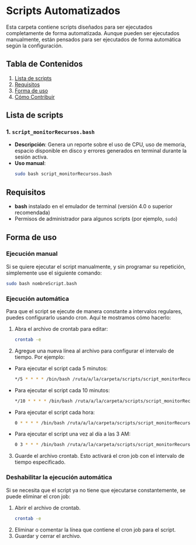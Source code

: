 # Scripts Automatizados
Esta carpeta contiene scripts diseñados para ser ejecutados completamente de forma automatizada. Aunque pueden ser ejecutados manualmente, están pensados para ser ejecutados de forma automática según la configuración.

## Tabla de Contenidos
1. [Lista de scripts](#lista-de-scripts)
2. [Requisitos](#requisitos)
4. [Forma de uso](#forma-de-uso)
5. [Cómo Contribuir](#como-contribuir)

## Lista de scripts
### 1. `script_monitorRecursos.bash`
   - **Descripción**: Genera un reporte sobre el uso de CPU, uso de memoria, espacio disponible en disco y errores generados en terminal durante la sesión activa.
   - **Uso manual**: 
     ```bash
     sudo bash script_monitorRecursos.bash
     ```

## Requisitos
- **bash** instalado en el emulador de terminal (versión 4.0 o superior recomendada)
- Permisos de administrador para algunos scripts (por ejemplo, `sudo`)

## Forma de uso
### Ejecución manual
Si se quiere ejecutar el script manualmente, y sin programar su repetición, simplemente use el siguiente comando:
```bash
sudo bash nombreScript.bash
```

### Ejecución automática
Para que el script se ejecute de manera constante a intervalos regulares, puedes configurarlo usando cron. Aquí te mostramos cómo hacerlo:

1. Abra el archivo de crontab para editar:
    ```bash
    crontab -e
    ```
2. Agregue una nueva línea al archivo para configurar el intervalo de tiempo. Por ejemplo:
  - Para ejecutar el script cada 5 minutos:
    ```bash
    */5 * * * * /bin/bash /ruta/a/la/carpeta/scripts/script_monitorRecursos.bash
    ```
  - Para ejecutar el script cada 10 minutos:
    ```bash
    */10 * * * * /bin/bash /ruta/a/la/carpeta/scripts/script_monitorRecursos.bash
    ```
  - Para ejecutar el script cada hora:
    ```bash
    0 * * * * /bin/bash /ruta/a/la/carpeta/scripts/script_monitorRecursos.bash
    ```
  - Para ejecutar el script una vez al día a las 3 AM:
    ```bash
    0 3 * * * /bin/bash /ruta/a/la/carpeta/scripts/script_monitorRecursos.bash
    ```
3. Guarde el archivo crontab. Esto activará el cron job con el intervalo de tiempo especificado.

 ### Deshabilitar la ejecución automática
Si se necesita que el script ya no tiene que ejecutarse constantemente, se puede eliminar el cron job:
1. Abrir el archivo de crontab.
   ```bash
   crontab -e
   ```
3. Eliminar o comentar la línea que contiene el cron job para el script.
4. Guardar y cerrar el archivo.
